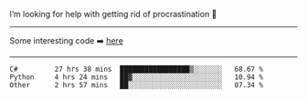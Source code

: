 I’m looking for help with getting rid of procrastination 🤔

-----

Some interesting code :arrow_right: [here](https://github.com/zhen8838/playground)

-----

<!--START_SECTION:waka-->

```text
C#         27 hrs 38 mins  █████████████████▒░░░░░░░   68.67 %
Python     4 hrs 24 mins   ██▓░░░░░░░░░░░░░░░░░░░░░░   10.94 %
Other      2 hrs 57 mins   ██░░░░░░░░░░░░░░░░░░░░░░░   07.34 %
```

<!--END_SECTION:waka-->

<!--
**zhen8838/zhen8838** is a ✨ _special_ ✨ repository because its `README.md` (this file) appears on your GitHub profile.

Here are some ideas to get you started:

- 🔭 I’m currently working on ...
- 🌱 I’m currently learning ...
- 👯 I’m looking to collaborate on ...
 ...
- 💬 Ask me about ...
- 📫 How to reach me: ...
- 😄 Pronouns: ...
- ⚡ Fun fact: ...
-->
